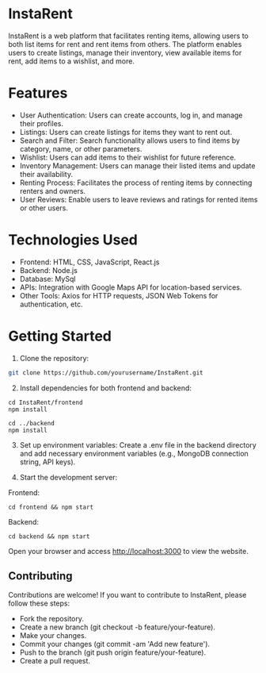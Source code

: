 # InstaRent

InstaRent is a web platform that facilitates renting items, allowing users to both list items for rent and rent items from others. The platform enables users to create listings, manage their inventory, view available items for rent, add items to a wishlist, and more.

# Features

* User Authentication: Users can create accounts, log in, and manage their profiles.
* Listings: Users can create listings for items they want to rent out.
* Search and Filter: Search functionality allows users to find items by category, name, or other parameters.
* Wishlist: Users can add items to their wishlist for future reference.
* Inventory Management: Users can manage their listed items and update their availability.
* Renting Process: Facilitates the process of renting items by connecting renters and owners.
* User Reviews: Enable users to leave reviews and ratings for rented items or other users.


# Technologies Used
* Frontend: HTML, CSS, JavaScript, React.js
* Backend: Node.js
* Database: MySql
* APIs: Integration with Google Maps API for location-based services.
* Other Tools: Axios for HTTP requests, JSON Web Tokens for authentication, etc.

# Getting Started
1. Clone the repository:
```bash
git clone https://github.com/yourusername/InstaRent.git
```
2. Install dependencies for both frontend and backend:

```
cd InstaRent/frontend
npm install

cd ../backend
npm install
```
3. Set up environment variables: Create a .env file in the backend directory and add necessary environment variables (e.g., MongoDB connection string, API keys).

4. Start the development server:

  Frontend: 
```
cd frontend && npm start
```
  Backend: 
```
cd backend && npm start
```
Open your browser and access [http://localhost:3000](http://localhost:3000) to view the website.

## Contributing
Contributions are welcome! If you want to contribute to InstaRent, please follow these steps:

* Fork the repository.
* Create a new branch (git checkout -b feature/your-feature).
* Make your changes.
* Commit your changes (git commit -am 'Add new feature').
* Push to the branch (git push origin feature/your-feature).
* Create a pull request.
